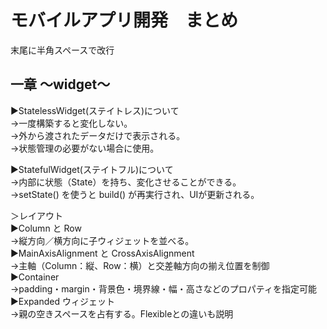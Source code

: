 # モバイルアプリ開発　まとめ  
末尾に半角スペースで改行  
## 一章 〜widget〜
▶︎StatelessWidget(ステイトレス)について  
 →一度構築すると変化しない。  
 →外から渡されたデータだけで表示される。  
 →状態管理の必要がない場合に使用。
   
▶︎StatefulWidget(ステイトフル)について   
 →内部に状態（State）を持ち、変化させることができる。  
 →setState() を使うと build() が再実行され、UIが更新される。  
 
＞レイアウト  
▶︎Column と Row  
  →縦方向／横方向に子ウィジェットを並べる。  
▶︎MainAxisAlignment と CrossAxisAlignment  
  →主軸（Column：縦、Row：横）と交差軸方向の揃え位置を制御  
▶︎Container  
  →padding・margin・背景色・境界線・幅・高さなどのプロパティを指定可能  
▶︎Expanded ウィジェット  
  →親の空きスペースを占有する。Flexibleとの違いも説明  


 
